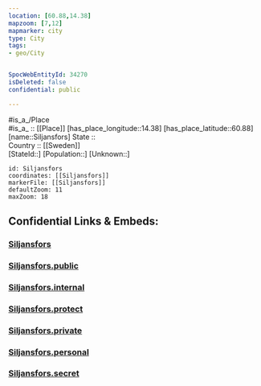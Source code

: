 ```yaml
---
location: [60.88,14.38] 
mapzoom: [7,12] 
mapmarker: city 
type: City
tags:
- geo/City


SpocWebEntityId: 34270
isDeleted: false
confidential: public

---
```

#is_a_/Place  
#is_a_ :: [[Place]] 
[has_place_longitude::14.38] 
[has_place_latitude::60.88] 
[name::Siljansfors] 
State ::  
Country :: [[Sweden]]  
[StateId::] 
[Population::] 
[Unknown::] 


```leaflet
id: Siljansfors
coordinates: [[Siljansfors]] 
markerFile: [[Siljansfors]] 
defaultZoom: 11 
maxZoom: 18
```


## Confidential Links & Embeds: 

### [Siljansfors](/_Standards/Earth/Continent/Europe/Europe~North/Sweden/Provinces~Sweden/Dalarna/City/Siljansfors.md) 

### [Siljansfors.public](/_public/Earth/Continent/Europe/Europe~North/Sweden/Provinces~Sweden/Dalarna/City/Siljansfors.public.md) 

### [Siljansfors.internal](/_internal/Earth/Continent/Europe/Europe~North/Sweden/Provinces~Sweden/Dalarna/City/Siljansfors.internal.md) 

### [Siljansfors.protect](/_protect/Earth/Continent/Europe/Europe~North/Sweden/Provinces~Sweden/Dalarna/City/Siljansfors.protect.md) 

### [Siljansfors.private](/_private/Earth/Continent/Europe/Europe~North/Sweden/Provinces~Sweden/Dalarna/City/Siljansfors.private.md) 

### [Siljansfors.personal](/_personal/Earth/Continent/Europe/Europe~North/Sweden/Provinces~Sweden/Dalarna/City/Siljansfors.personal.md) 

### [Siljansfors.secret](/_secret/Earth/Continent/Europe/Europe~North/Sweden/Provinces~Sweden/Dalarna/City/Siljansfors.secret.md)

